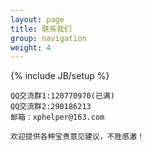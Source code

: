 ```yaml
---
layout: page
title: 联系我们
group: navigation
weight: 4
---
```


{% include JB/setup %}

	QQ交流群1:120770970(已满)
	QQ交流群2:290186213
	邮箱：xphelper@163.com
	
	欢迎提供各种宝贵意见建议，不胜感激！